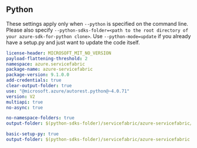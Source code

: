 ## Python

These settings apply only when `--python` is specified on the command line.
Please also specify `--python-sdks-folder=<path to the root directory of your azure-sdk-for-python clone>`.
Use `--python-mode=update` if you already have a setup.py and just want to update the code itself.

``` yaml $(python)
license-header: MICROSOFT_MIT_NO_VERSION
payload-flattening-threshold: 2
namespace: azure.servicefabric
package-name: azure-servicefabric
package-version: 9.1.0.0
add-credentials: true
clear-output-folder: true
use: "@microsoft.azure/autorest.python@~4.0.71"
version: V2
multiapi: true
no-async: true
```
``` yaml $(python) && $(python-mode) == 'update'
no-namespace-folders: true
output-folder: $(python-sdks-folder)/servicefabric/azure-servicefabric/azure/servicefabric
```
``` yaml $(python) && $(python-mode) == 'create'
basic-setup-py: true
output-folder: $(python-sdks-folder)/servicefabric/azure-servicefabric
```
